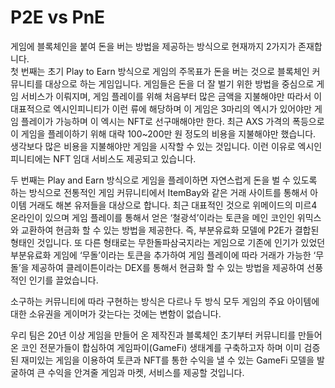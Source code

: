 # P2E vs PnE

게임에 블록체인을 붙여 돈을 버는 방법을 제공하는 방식으로 현재까지 2가지가 존재합니다.\
첫 번째는 초기 Play to Earn 방식으로 게임의 주목표가 돈을 버는 것으로 블록체인 커뮤니티를 대상으로 하는 게임입니다. 게임들은 돈을 더 잘 벌기 위한 방법을 중심으로 게임 서비스가 이뤄지며, 게임 플레이를 위해 처음부터 많은 금액을 지불해야만 따라서 이 대표적으로 엑시인피니티가 이런 류에 해당하며 이 게임은 3마리의 엑시가 있어야만 게임 플레이가 가능하며 이 엑시는 NFT로 선구매해야만 한다. 최근 AXS 가격의 폭등으로 이 게임을 플레이하기 위해 대략 100\~200만 원 정도의 비용을 지불해야만 했습니다. 생각보다 많은 비용을 지불해야만 게임을 시작할 수 있는 것입니다. 이런 이유로 엑시인피니티에는 NFT 임대 서비스도 제공되고 있습니다.

두 번째는 Play and Earn 방식으로 게임을 플레이하면 자연스럽게 돈을 벌 수 있도록 하는 방식으로 전통적인 게임 커뮤니티에서 ItemBay와 같은 거래 사이트를 통해서 아이템 거래도 해본 유저들을 대상으로 합니다. 최근 대표적인 것으로 위메이드의 미르4 온라인이 있으며 게임 플레이를 통해서 얻은 ‘철광석’이라는 토큰을 메인 코인인 위믹스와 교환하여 현금화 할 수 있는 방법을 제공한다. 즉, 부분유료화 모델에 P2E가 결합된 형태인 것입니다. 또 다른 형태로는 무한돌파삼국지라는 게임으로 기존에 인기가 있었던 부분유료화 게임에 ‘무돌’이라는 토큰을 추가하여 게임 플레이에 따라 거래가 가능한 ‘무돌’을 제공하여 클레이튼이라는 DEX를 통해서 현금화 할 수 있는 방법을 제공하여 선풍적인 인기를 끌었습니다.

&#x20;

소구하는 커뮤니티에 따라 구현하는 방식은 다르나 두 방식 모두 게임의 주요 아이템에 대한 소유권을 게이머가 갖는다는 것에는 변함이 없습니다.

우리 팀은 20년 이상 게임을 만들어 온 제작진과 블록체인 초기부터 커뮤니티를 만들어온 코인 전문가들이 합심하여 게임파이(GameFi) 생태계를 구축하고자 하며 이미 검증된 재미있는 게임을 이용하여 토큰과 NFT를 통한 수익을 낼 수 있는 GameFi 모델을 발굴하여 큰 수익을 안겨줄 게임과 마켓, 서비스를 제공할 것입니다.

&#x20;
